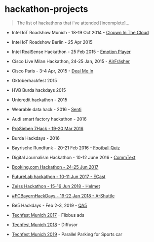 # hackathon-projects

> The list of hackathons that i've attended [incomplete]...

* Intel IoT Roadshow Munich - 18-19 Oct 2014 - [Clouwn In The Cloud](https://github.com/VadimDez/clown_in_the_cloud)
* Intel IoT Roadshow Berlin - 25 Apr 2015 
* Intel RealSense Hackathon - 25 Feb 2015 - [Emotion Player](https://github.com/VadimDez/intelEmotionPlayer)
* Cisco Live Milan Hackathon, 24-25 Jan, 2015 - [AirFräsher](https://github.com/VadimDez/AirFrasher)
* Cisco Paris - 3-4 Apr, 2015 - [Deal Me In](https://github.com/VadimDez/DealMeIn)
* Oktoberhackfest 2015
* HVB Burda hackdays 2015
* Unicredit hackathon - 2015
* Wearable data hack - 2016 - [Senti](https://github.com/wearabledata/Senti)
* Audi smart factory hackathon - 2016
* [ProSieben 7Hack - 19-20 Mar 2016](https://github.com/VadimDez/edutainment)
* Burda Hackdays - 2016
* Bayrische Rundfunk - 20-21 Feb 2016 - [Football Quiz](https://github.com/VadimDez/football-quiz)
* Digital Journalism Hackathon - 10-12 June 2016 - [CommText](https://github.com/VadimDez/CommText)
* [Booking.com Hackathon - 24-25 Jun 2017](https://github.com/VadimDez/concert.trip)
* [FutureLab hackathon - 10-11 Jun 2017 - ECast](https://github.com/VadimDez/ecast)
* [Zeiss Hackathon - 15-16 Jun 2018 - Helmet](https://github.com/VadimDez/Helmet)
* [#FCBayernHackDays - 19-22 Jan 2018 - A-Shuttle](https://github.com/VadimDez/a-shuttle)
* Be5 Hackdays - Feb 2-3, 2019 - [QA5](https://github.com/VadimDez/qa)

* [Techfest Munich 2017](https://techfestmunich.com) - Flixbus ads
* [Techfest Munich 2018](https://techfestmunich.com) - Diffusor
* [Techfest Munich 2019](https://techfestmunich.com) - Parallel Parking for Sports car
